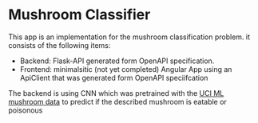 # Mushroom Classifier

This app is an implementation for the mushroom classification problem. it consists of the following items:
* Backend: Flask-API generated form OpenAPI specification.
* Frontend: minimalsitic (not yet completed) Angular App using an ApiClient that was generated form OpenAPI speciifcation

The backend is using CNN which was pretrained with the [UCI ML mushroom data](https://www.kaggle.com/uciml/mushroom-classification) to predict if the described mushroom is eatable or poisonous
